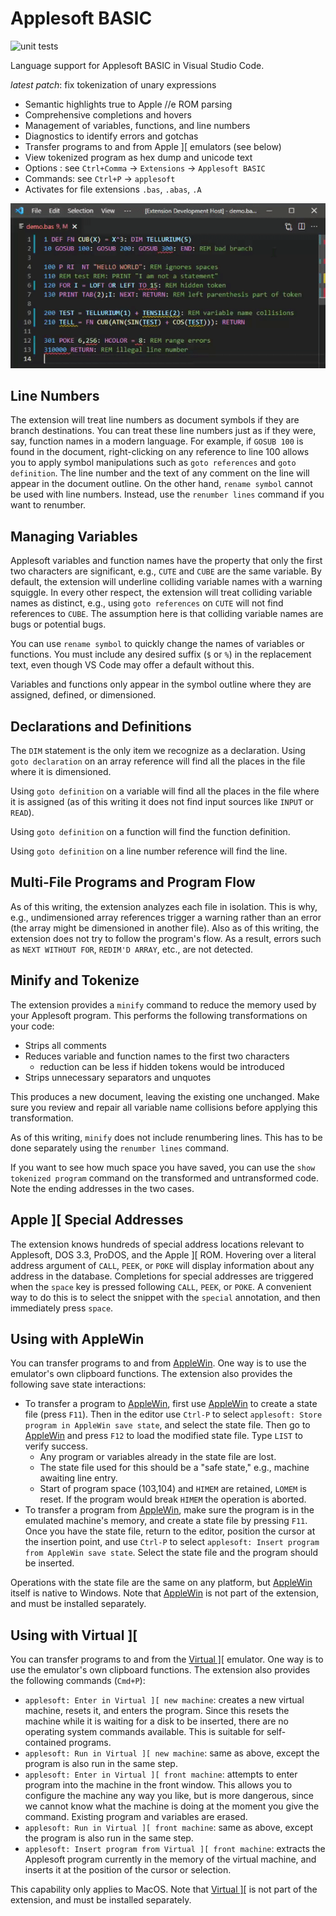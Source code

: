 # Applesoft BASIC

![unit tests](https://github.com/dfgordon/vscode-language-applesoft/actions/workflows/node.js.yml/badge.svg)

Language support for Applesoft BASIC in Visual Studio Code.

*latest patch*: fix tokenization of unary expressions

* Semantic highlights true to Apple //e ROM parsing
* Comprehensive completions and hovers
* Management of variables, functions, and line numbers
* Diagnostics to identify errors and gotchas
* Transfer programs to and from Apple ][ emulators (see below)
* View tokenized program as hex dump and unicode text
* Options : see `Ctrl+Comma` -> `Extensions` -> `Applesoft BASIC`
* Commands: see `Ctrl+P` -> `applesoft`
* Activates for file extensions `.bas`, `.abas`, `.A`

<img src="sample/demo.gif" alt="session capture"/>

## Line Numbers

The extension will treat line numbers as document symbols if they are branch destinations.  You can treat these line numbers just as if they were, say, function names in a modern language.  For example, if `GOSUB 100` is found in the document, right-clicking on any reference to line 100 allows you to apply symbol manipulations such as `goto references` and `goto definition`.  The line number and the text of any comment on the line will appear in the document outline.  On the other hand, `rename symbol` cannot be used with line numbers.  Instead, use the `renumber lines` command if you want to renumber.

## Managing Variables

Applesoft variables and function names have the property that only the first two characters are significant, e.g., `CUTE` and `CUBE` are the same variable.  By default, the extension will underline colliding variable names with a warning squiggle.  In every other respect, the extension will treat colliding variable names as distinct, e.g., using `goto references` on `CUTE` will not find references to `CUBE`.  The assumption here is that colliding variable names are bugs or potential bugs.

You can use `rename symbol` to quickly change the names of variables or functions.  You must include any desired suffix (`$` or `%`) in the replacement text, even though VS Code may offer a default without this.

Variables and functions only appear in the symbol outline where they are assigned, defined, or dimensioned.

## Declarations and Definitions

The `DIM` statement is the only item we recognize as a declaration.  Using `goto declaration` on an array reference will find all the places in the file where it is dimensioned.

Using `goto definition` on a variable will find all the places in the file where it is assigned (as of this writing it does not find input sources like `INPUT` or `READ`).

Using `goto definition` on a function will find the function definition.

Using `goto definition` on a line number reference will find the line.

## Multi-File Programs and Program Flow

As of this writing, the extension analyzes each file in isolation.  This is why, e.g., undimensioned array references trigger a warning rather than an error (the array might be dimensioned in another file).  Also as of this writing, the extension does not try to follow the program's flow.  As a result, errors such as `NEXT WITHOUT FOR`, `REDIM'D ARRAY`, etc., are not detected.

## Minify and Tokenize

The extension provides a `minify` command to reduce the memory used by your Applesoft program.  This performs the following transformations on your code:

* Strips all comments
* Reduces variable and function names to the first two characters
	- reduction can be less if hidden tokens would be introduced
* Strips unnecessary separators and unquotes

This produces a new document, leaving the existing one unchanged.  Make sure you review and repair all variable name collisions before applying this transformation.

As of this writing, `minify` does not include renumbering lines.  This has to be done separately using the `renumber lines` command.

If you want to see how much space you have saved, you can use the `show tokenized program` command on the transformed and untransformed code. Note the ending addresses in the two cases.

## Apple ][ Special Addresses

The extension knows hundreds of special address locations relevant to Applesoft, DOS 3.3, ProDOS, and the Apple ][ ROM.  Hovering over a literal address argument of `CALL`, `PEEK`, or `POKE` will display information about any address in the database.  Completions for special addresses are triggered when the `space` key is pressed following `CALL`, `PEEK`, or `POKE`.  A convenient way to do this is to select the snippet with the `special` annotation, and then immediately press `space`.

## Using with AppleWin

You can transfer programs to and from [AppleWin](https://github.com/AppleWin/AppleWin).  One way is to use the emulator's own clipboard functions.  The extension also provides the following save state interactions:

* To transfer a program to [AppleWin](https://github.com/AppleWin/AppleWin), first use [AppleWin](https://github.com/AppleWin/AppleWin) to create a state file (press `F11`).  Then in the editor use `Ctrl-P` to select `applesoft: Store program in AppleWin save state`, and select the state file.  Then go to [AppleWin](https://github.com/AppleWin/AppleWin) and press `F12` to load the modified state file.  Type `LIST` to verify success.
	- Any program or variables already in the state file are lost.
	- The state file used for this should be a "safe state," e.g., machine awaiting line entry.
	- Start of program space (103,104) and `HIMEM` are retained, `LOMEM` is reset.  If the program would break `HIMEM` the operation is aborted.
* To transfer a program from [AppleWin](https://github.com/AppleWin/AppleWin), make sure the program is in the emulated machine's memory, and create a state file by pressing `F11`.  Once you have the state file, return to the editor, position the cursor at the insertion point, and use `Ctrl-P` to select `applesoft: Insert program from AppleWin save state`.  Select the state file and the program should be inserted.

Operations with the state file are the same on any platform, but [AppleWin](https://github.com/AppleWin/AppleWin) itself is native to Windows.  Note that [AppleWin](https://github.com/AppleWin/AppleWin) is not part of the extension, and must be installed separately.

## Using with Virtual ][

You can transfer programs to and from the [Virtual \]\[](https://virtualii.com) emulator.  One way is to use the emulator's own clipboard functions.  The extension also provides the following commands (`Cmd+P`):

* `applesoft: Enter in Virtual ][ new machine`: creates a new virtual machine, resets it, and enters the program.  Since this resets the machine while it is waiting for a disk to be inserted, there are no operating system commands available.  This is suitable for self-contained programs.
* `applesoft: Run in Virtual ][ new machine`: same as above, except the program is also run in the same step.
* `applesoft: Enter in Virtual ][ front machine`: attempts to enter program into the machine in the front window.  This allows you to configure the machine any way you like, but is more dangerous, since we cannot know what the machine is doing at the moment you give the command.  Existing program and variables are erased.
* `applesoft: Run in Virtual ][ front machine`: same as above, except the program is also run in the same step.
* `applesoft: Insert program from Virtual ][ front machine`: extracts the Applesoft program currently in the memory of the virtual machine, and inserts it at the position of the cursor or selection.

This capability only applies to MacOS. Note that [Virtual \]\[](https://virtualii.com) is not part of the extension, and must be installed separately.